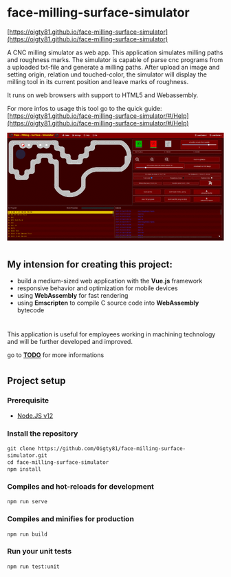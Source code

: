# face-milling-surface-simulator
[https://oigty81.github.io/face-milling-surface-simulator](https://oigty81.github.io/face-milling-surface-simulator)

A CNC milling simulator as web app. 
This application simulates milling paths and roughness marks.
The simulator is capable of parse cnc programs from a uploaded txt-file and generate a milling paths.
After upload an image and setting origin, relation und touched-color, the simulator will display the milling tool in its current position and leave marks of roughness.

It runs on web browsers with support to HTML5 and Webassembly.

For more infos to usage this tool go to the quick guide: [https://oigty81.github.io/face-milling-surface-simulator/#/Help](https://oigty81.github.io/face-milling-surface-simulator/#/Help)

![](./pagedemo.gif)

# 
## My intension for creating this project:
* build a medium-sized web application with the **Vue.js** framework
* responsive behavior and optimization for mobile devices
* using **WebAssembly** for fast rendering
* using **Emscripten** to compile C source code into **WebAssembly** bytecode

# 

This application is useful for employees working in machining technology and will be further developed and improved.

go to **[TODO](TODO.md)** for more informations

# 
## Project setup

### Prerequisite

- [Node.JS v12](https://nodejs.org/download/release/v12.8.0/)

### Install the repository
```
git clone https://github.com/Oigty81/face-milling-surface-simulator.git
cd face-milling-surface-simulator
npm install
```

### Compiles and hot-reloads for development
```
npm run serve
```

### Compiles and minifies for production
```
npm run build
```

### Run your unit tests
```
npm run test:unit
```

# 
